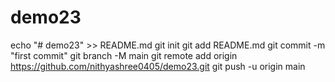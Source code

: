 # demo23
echo "# demo23" >> README.md
git init
git add README.md
git commit -m "first commit"
git branch -M main
git remote add origin https://github.com/nithyashree0405/demo23.git
git push -u origin main

